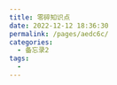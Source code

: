 ```yaml
---
title: 零碎知识点
date: 2022-12-12 18:36:30
permalink: /pages/aedc6c/
categories:
  - 备忘录2
tags:
  - 
---
```

